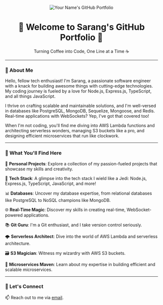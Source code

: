 <p align="center">
  <img src="your-profile-image-url-here" alt="Your Name's GitHub Portfolio">
</p>

<h1 align="center">🚀 Welcome to Sarang's GitHub Portfolio 🚀</h1>

<p align="center">Turning Coffee into Code, One Line at a Time ☕</p>

---

### 🤖 About Me

Hello, fellow tech enthusiast! I'm Sarang, a passionate software engineer with a knack for building awesome things with cutting-edge technologies. My coding journey is fueled by a love for Node.js, Express.js, TypeScript, and all things JavaScript. 

I thrive on crafting scalable and maintainable solutions, and I'm well-versed in databases like PostgreSQL, MongoDB, Sequelize, Mongoose, and Redis. Real-time applications with WebSockets? Yep, I've got that covered too! 

When I'm not coding, you'll find me diving into AWS Lambda functions and architecting serverless wonders, managing S3 buckets like a pro, and designing efficient microservices that run like clockwork.

---

### 🚀 What You'll Find Here

📁 **Personal Projects**: Explore a collection of my passion-fueled projects that showcase my skills and creativity.

🔧 **Tech Stack**: A glimpse into the tech stack I wield like a Jedi: Node.js, Express.js, TypeScript, JavaScript, and more!

📊 **Databases**: Uncover my database expertise, from relational databases like PostgreSQL to NoSQL champions like MongoDB.

🌐 **Real-Time Magic**: Discover my skills in creating real-time, WebSocket-powered applications.

📚 **Git Guru**: I'm a Git enthusiast, and I take version control seriously.

🌩️ **Serverless Architect**: Dive into the world of AWS Lambda and serverless architecture.

🗃️ **S3 Magician**: Witness my wizardry with AWS S3 buckets.

🔨 **Microservices Maven**: Learn about my expertise in building efficient and scalable microservices.

---

### 🚀 Let's Connect

📫 Reach out to me via [email](mailto:sarang.kulkarni99@gmail.com).


